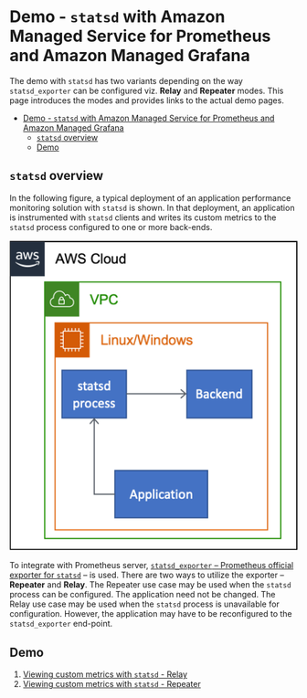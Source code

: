 # Demo - `statsd` with Amazon Managed Service for Prometheus and Amazon Managed Grafana

The demo with `statsd` has two variants depending on the way `statsd_exporter` can be configured viz. **Relay** and **Repeater** modes. This page introduces the modes and provides links to the actual demo pages.

- [Demo - `statsd` with Amazon Managed Service for Prometheus and Amazon Managed Grafana](#demo---statsd-with-amazon-managed-service-for-prometheus-and-amazon-managed-grafana)
  - [`statsd` overview](#statsd-overview)
  - [Demo](#demo)

## `statsd` overview

In the following figure, a typical deployment of an application performance monitoring solution with `statsd` is shown. In that deployment, an application is instrumented with `statsd` clients and writes its custom metrics to the `statsd` process configured to one or more back-ends.

![Image](../png/statsd-ec2.png)

To integrate with Prometheus server, [`statsd_exporter` – Prometheus official exporter for `statsd`](https://github.com/prometheus/statsd_exporter) – is used. There are two ways to utilize the exporter – **Repeater** and **Relay**. The Repeater use case may be used when the `statsd` process can be configured. The application need not be changed. The Relay use case may be used when the `statsd` process is unavailable for configuration. However, the application may have to be reconfigured to the `statsd_exporter` end-point.

## Demo

1. [Viewing custom metrics with `statsd` - Relay](./statsd-demo-relay-steps.md)
2. [Viewing custom metrics with `statsd` - Repeater](./statsd-demo-repeater-steps.md)
